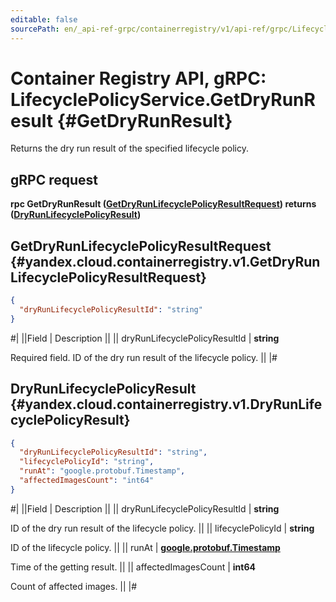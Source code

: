 ```yaml
---
editable: false
sourcePath: en/_api-ref-grpc/containerregistry/v1/api-ref/grpc/LifecyclePolicy/getDryRunResult.md
---
```


# Container Registry API, gRPC: LifecyclePolicyService.GetDryRunResult {#GetDryRunResult}

Returns the dry run result of the specified lifecycle policy.

## gRPC request

**rpc GetDryRunResult ([GetDryRunLifecyclePolicyResultRequest](#yandex.cloud.containerregistry.v1.GetDryRunLifecyclePolicyResultRequest)) returns ([DryRunLifecyclePolicyResult](#yandex.cloud.containerregistry.v1.DryRunLifecyclePolicyResult))**

## GetDryRunLifecyclePolicyResultRequest {#yandex.cloud.containerregistry.v1.GetDryRunLifecyclePolicyResultRequest}

```json
{
  "dryRunLifecyclePolicyResultId": "string"
}
```

#|
||Field | Description ||
|| dryRunLifecyclePolicyResultId | **string**

Required field. ID of the dry run result of the lifecycle policy. ||
|#

## DryRunLifecyclePolicyResult {#yandex.cloud.containerregistry.v1.DryRunLifecyclePolicyResult}

```json
{
  "dryRunLifecyclePolicyResultId": "string",
  "lifecyclePolicyId": "string",
  "runAt": "google.protobuf.Timestamp",
  "affectedImagesCount": "int64"
}
```

#|
||Field | Description ||
|| dryRunLifecyclePolicyResultId | **string**

ID of the dry run result of the lifecycle policy. ||
|| lifecyclePolicyId | **string**

ID of the lifecycle policy. ||
|| runAt | **[google.protobuf.Timestamp](https://developers.google.com/protocol-buffers/docs/reference/google.protobuf#timestamp)**

Time of the getting result. ||
|| affectedImagesCount | **int64**

Count of affected images. ||
|#